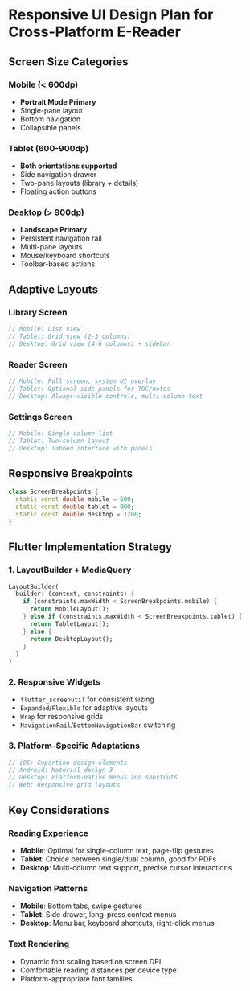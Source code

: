 # Responsive UI Design Plan for Cross-Platform E-Reader

## Screen Size Categories

### Mobile (< 600dp)
- **Portrait Mode Primary**
- Single-pane layout
- Bottom navigation
- Collapsible panels

### Tablet (600-900dp)
- **Both orientations supported**
- Side navigation drawer
- Two-pane layouts (library + details)
- Floating action buttons

### Desktop (> 900dp)
- **Landscape Primary**
- Persistent navigation rail
- Multi-pane layouts
- Mouse/keyboard shortcuts
- Toolbar-based actions

## Adaptive Layouts

### Library Screen
```dart
// Mobile: List view
// Tablet: Grid view (2-3 columns)
// Desktop: Grid view (4-6 columns) + sidebar
```

### Reader Screen
```dart
// Mobile: Full screen, system UI overlay
// Tablet: Optional side panels for TOC/notes
// Desktop: Always-visible controls, multi-column text
```

### Settings Screen
```dart
// Mobile: Single column list
// Tablet: Two-column layout
// Desktop: Tabbed interface with panels
```

## Responsive Breakpoints

```dart
class ScreenBreakpoints {
  static const double mobile = 600;
  static const double tablet = 900;
  static const double desktop = 1200;
}
```

## Flutter Implementation Strategy

### 1. LayoutBuilder + MediaQuery
```dart
LayoutBuilder(
  builder: (context, constraints) {
    if (constraints.maxWidth < ScreenBreakpoints.mobile) {
      return MobileLayout();
    } else if (constraints.maxWidth < ScreenBreakpoints.tablet) {
      return TabletLayout();  
    } else {
      return DesktopLayout();
    }
  }
)
```

### 2. Responsive Widgets
- `flutter_screenutil` for consistent sizing
- `Expanded`/`Flexible` for adaptive layouts
- `Wrap` for responsive grids
- `NavigationRail`/`BottomNavigationBar` switching

### 3. Platform-Specific Adaptations
```dart
// iOS: Cupertino design elements
// Android: Material design 3
// Desktop: Platform-native menus and shortcuts
// Web: Responsive grid layouts
```

## Key Considerations

### Reading Experience
- **Mobile**: Optimal for single-column text, page-flip gestures
- **Tablet**: Choice between single/dual column, good for PDFs  
- **Desktop**: Multi-column text support, precise cursor interactions

### Navigation Patterns
- **Mobile**: Bottom tabs, swipe gestures
- **Tablet**: Side drawer, long-press context menus
- **Desktop**: Menu bar, keyboard shortcuts, right-click menus

### Text Rendering
- Dynamic font scaling based on screen DPI
- Comfortable reading distances per device type
- Platform-appropriate font families